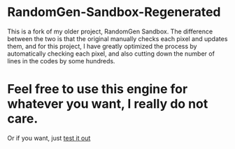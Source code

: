 # RandomGen-Sandbox-Regenerated
This is a fork of my older project, RandomGen Sandbox. The difference between the two is that the original manually checks each pixel and updates them, and for this project, I have greatly optimized the process by automatically checking each pixel, and also cutting down the number of lines in the codes by some hundreds.

# Feel free to use this engine for whatever you want, I really do not care.
Or if you want, just [test it out](https://replit.com/@angrydoge/Liquid-simulation-in-terminal)
